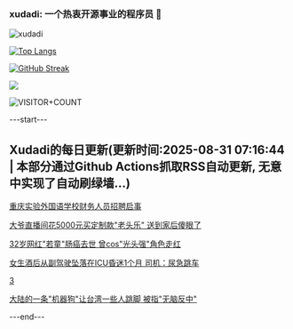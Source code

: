 ### xudadi: 一个热衷开源事业的程序员 👋

![xudadi](https://github-readme-stats-git-masterorgs-github-readme-stats-team.vercel.app/api?username=xudadi)

[![Top Langs](https://github-readme-stats.vercel.app/api/top-langs/?username=xudadi)](https://github.com/anuraghazra/github-readme-stats)

[![GitHub Streak](https://streak-stats.demolab.com?user=xudadi&locale=zh_Hans)](https://git.io/streak-stats)

![](https://raw.githubusercontent.com/xudadi/xudadi/main/assets/github-contribution-grid-snake.svg)

![VISITOR+COUNT](https://komarev.com/ghpvc/?username=xudadi&label=VISITOR+COUNT)


---start---

## Xudadi的每日更新(更新时间:2025-08-31 07:16:44 | 本部分通过Github Actions抓取RSS自动更新, 无意中实现了自动刷绿墙...)

[重庆实验外国语学校财务人员招聘启事](https://www.gongkaoleida.com/article/2595583)

[大爷直播间花5000元买定制款"老头乐" 送到家后傻眼了](https://m.163.com/news/article/K85JBGRF05149FJ6.html)

[32岁网红"若童"肠癌去世 曾cos"光头强"角色走红](https://m.163.com/news/article/K87D8H3L051492T3.html)

[女生酒后从副驾驶坠落在ICU昏迷1个月 司机：尿急跳车](https://m.163.com/news/article/K875694I053469LG.html)

[3](https://m.163.com/touch/news/sub/domestic)

[大陆的一条"机器狗"让台湾一些人跳脚 被指"无脑反中"](https://m.163.com/news/article/K85MAU6C05504DOQ.html)

---end---
